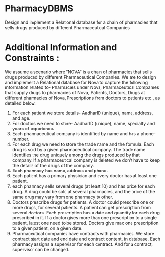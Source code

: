 # PharmacyDBMS
Design and implement a Relational database for a chain of pharmacies that sells drugs produced by different Pharmaceutical Companies


# Additional Information and Constraints : 

We assume a scenario where “NOVA” is a chain of pharmacies that sells drugs produced by different Pharmaceutical Companies. We are to design and implement a Relational database for Nova to capture the following information related to- Pharmacies under Nova, Pharmaceutical Companies that supply drugs to pharmacies of Nova, Patients, Doctors, Drugs at different pharmacies of Nova, Prescriptions from doctors to patients etc., as detailed below.
1. For each patient we store details- AadharID (unique), name, address, and age.
2. For doctors we need to store- AadharID (unique), name, specialty and years of experience.
3. Each pharmaceutical company is identified by name and has a phone-number.
4. For each drug we need to store the trade name and the formula. Each drug is sold by a given pharmaceutical company. The trade name identifies the drug uniquely among the drugs produced by that company. If a pharmaceutical company is deleted we don’t have to keep the details of the drugs of the company.
5. Each pharmacy has name, address and phone.
6. Each patient has a primary physician and every doctor has at least one patient.
7. each pharmacy sells several drugs (at least 10) and has price for each drug. A drug could be sold at several pharmacies, and the price of the same drug may vary from one pharmacy to other.
8. Doctors prescribe drugs for patients. A doctor could prescribe one or more drugs, for several patients. A patient can get prescription from several doctors. Each prescription has a date and quantity for each drug prescribed in it. If a doctor gives more than one prescription to a single patient, latest one need to be stored. Doctors give max one prescription to a given patient, on a given date.
9. Pharmaceutical companies have contracts with pharmacies. We store contract start date and end date and contract content, in database. Each pharmacy assigns a supervisor for each contract. And for a contract, supervisor can be changed.
